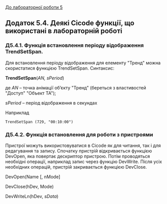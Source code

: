 [До лабораторної роботи 5](lab5.md)

## Додаток 5.4. Деякі Cicode функції, що використані в лабораторній роботі  

### Д5.4.1. Функція встановлення періоду відображення  TrendSetSpan.

Для встановлення періоду відображення для елементу "Тренд" можна скористатися функцією TrendSetSpan. Синтаксис: 

**TrendSetSpan**(*AN,* *sPeriod*)

де *AN* – точка анімації об’єкту "Тренд" (береться з властивостей "Доступ" "Объект ТА");

*sPeriod* – період відображення в секундах

Наприклад

```
TrendSetSpan (729, "00:10:00")
```



### Д5.4.2. Функція встановлення для роботи з пристроями

Пристрої можуть використовуватися в Cicode як для читання, так і для редагування та запису. Спочатку пристрій відкривається функцією DevOpen, яка повертає дескриптор пристрою. Потім проводяться необхідні операції, наприклад запис через функцію DevWrite. Після усіх необхідних операцій, пристрій закривається функцією DevClose. 

DevOpen(Name [, nMode]

DevClose(hDev, Mode)

DevWriteLn(hDev, *sData*)

 